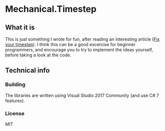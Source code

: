 Mechanical.Timestep
===================

What it is
----------
This is just something I wrote for fun, after reading an interesting article ([Fix your timestep](https://gafferongames.com/post/fix_your_timestep/)). I think this can be a good excercise for beginner programmers, and encourage you to try to implement the ideas yourself, before taking a look at the code.


Technical info
--------------

### Building
The libraries are written using Visual Studio 2017 Community (and use C# 7 features).

### License
MIT